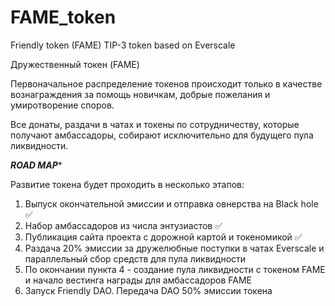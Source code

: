 # FAME_token
Friendly token (FAME) TIP-3 token based on Everscale

Дружественный токен (FAME)

Первоначальное распределение токенов происходит только в качестве вознаграждения за помощь новичкам, добрые пожелания и умиротворение споров.

Все донаты, раздачи в чатах и ​​токены по сотрудничеству, которые получают амбассадоры, собирают исключительно для будущего пула ликвидности.


*****************ROAD MAP******************

Развитие токена будет проходить в несколько этапов:

1. Выпуск окончательной эмиссии и отправка овнерства на Black hole ✅
2. Набор амбассадоров из числа энтузиастов ✅
3. Публикация сайта проекта с дорожной картой и токеномикой ✅
4. Раздача 20% эмиссии за дружелюбные поступки в чатах Everscale и параллельный сбор средств для пула ликвидности
5. По окончании пункта 4 - создание пула ликвидности с токеном FAME и начало вестинга награды для амбассадоров FAME
6. Запуск Friendly DAO. Передача DAO 50% эмиссии токена
